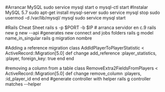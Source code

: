 #Arrancar MySQL 
    sudo service mysql start o mysql-ctl start
#Instalar MySQL 5.7 
    sudo apt-get install mysql-server
    sudo service mysql stop
    sudo usermod -d /var/lib/mysql/ mysql
    sudo service mysql start

#Rails Cheat Sheet
rails s -p $PORT -b $IP # arranca servidor en c.9
rails new g new --api #generates new connect and jobs folders
rails g model name_in_singular 
rails g migration nombre

#Adding a reference migration
class AddIdPlayerToPlayerStatistic < ActiveRecord::Migration[5.0]
  def change
     add_reference :player_statistics, :player, foreign_key: true
  end
end

#removing a column from a table
class RemoveExtra2FieldsFromPlayers < ActiveRecord::Migration[5.0]
  def change
    remove_column :players, :id_player_id
  end
end
#generate controller with helper
rails g controller matches --helper 